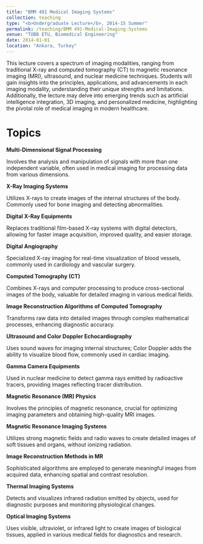 ```yaml
---
title: "BMM 491 Medical Imaging Systems"
collection: teaching
type: "<b>Undergraduate Lecture</b>, 2014-15 Summer"
permalink: /teaching/BMM 491-Medical-Imaging-Systems
venue: "TOBB ETU, Biomedical Engineering"
date: 2014-01-01
location: "Ankara, Turkey"
---
```


This lecture covers a spectrum of imaging modalities, ranging from traditional X-ray and computed tomography (CT) to magnetic resonance imaging (MRI), ultrasound, and nuclear medicine techniques. Students will gain insights into the principles, applications, and advancements in each imaging modality, understanding their unique strengths and limitations. Additionally, the lecture may delve into emerging trends such as artificial intelligence integration, 3D imaging, and personalized medicine, highlighting the pivotal role of medical imaging in modern healthcare.

# Topics

**Multi-Dimensional Signal Processing**

Involves the analysis and manipulation of signals with more than one independent variable, often used in medical imaging for processing data from various dimensions.

**X-Ray Imaging Systems**

Utilizes X-rays to create images of the internal structures of the body. Commonly used for bone imaging and detecting abnormalities.

**Digital X-Ray Equipments**

Replaces traditional film-based X-ray systems with digital detectors, allowing for faster image acquisition, improved quality, and easier storage.

**Digital Angiography**

Specialized X-ray imaging for real-time visualization of blood vessels, commonly used in cardiology and vascular surgery.

**Computed Tomography (CT)**

Combines X-rays and computer processing to produce cross-sectional images of the body, valuable for detailed imaging in various medical fields.

**Image Reconstruction Algorithms of Computed Tomography**

Transforms raw data into detailed images through complex mathematical processes, enhancing diagnostic accuracy.

**Ultrasound and Color Doppler Echocardiography**

Uses sound waves for imaging internal structures; Color Doppler adds the ability to visualize blood flow, commonly used in cardiac imaging.

**Gamma Camera Equipments**

Used in nuclear medicine to detect gamma rays emitted by radioactive tracers, providing images reflecting tracer distribution.

**Magnetic Resonance (MR) Physics**

Involves the principles of magnetic resonance, crucial for optimizing imaging parameters and obtaining high-quality MRI images.

**Magnetic Resonance Imaging Systems**

Utilizes strong magnetic fields and radio waves to create detailed images of soft tissues and organs, without ionizing radiation.

**Image Reconstruction Methods in MR**

Sophisticated algorithms are employed to generate meaningful images from acquired data, enhancing spatial and contrast resolution.

**Thermal Imaging Systems**

Detects and visualizes infrared radiation emitted by objects, used for diagnostic purposes and monitoring physiological changes.

**Optical Imaging Systems**

Uses visible, ultraviolet, or infrared light to create images of biological tissues, applied in various medical fields for diagnostics and research.
